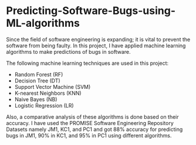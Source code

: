 # Predicting-Software-Bugs-using-ML-algorithms

Since the field of software engineering is expanding; it is vital to prevent the software from being faulty. In this project, I have applied machine learning algorithms to make predictions of bugs in software. 

The following machine learning techniques are used in this project: 
- Random Forest (RF)
- Decision Tree (DT)
- Support Vector Machine (SVM)
- K-nearest Neighbors (KNN)
- Naive Bayes (NB)
- Logistic Regression (LR)

Also, a comparative analysis of these algorithms is done based on their accuracy. I have used the PROMISE Software Engineering Repository Datasets namely JM1, KC1, and PC1 and got 88% accuracy for predicting bugs in JM1, 90% in KC1, and 95% in PC1 using different algorithms. 

